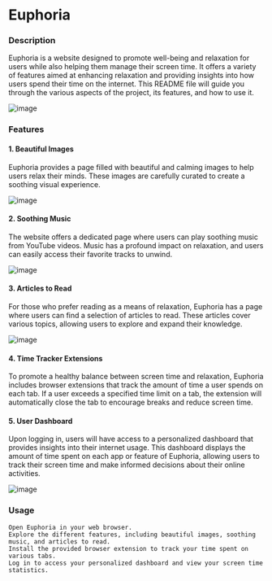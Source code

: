 # Euphoria


### Description

Euphoria is a website designed to promote well-being and relaxation for users while also helping them manage their screen time. It offers a variety of features aimed at enhancing relaxation and providing insights into how users spend their time on the internet. This README file will guide you through the various aspects of the project, its features, and how to use it.

![image](https://github.com/ShadowRao/Codefury/assets/80933365/24d3f0fb-4c37-41f5-ac38-8e5cf8565655)



### Features
#### 1. Beautiful Images
Euphoria provides a page filled with beautiful and calming images to help users relax their minds. These images are carefully curated to create a soothing visual experience.

![image](https://github.com/ShadowRao/Codefury/assets/80933365/c1e4a7c4-4ef6-4bba-a616-3a1a4c9c2f8d)



#### 2. Soothing Music
The website offers a dedicated page where users can play soothing music from YouTube videos. Music has a profound impact on relaxation, and users can easily access their favorite tracks to unwind.

![image](https://github.com/ShadowRao/Codefury/assets/80933365/42b2df69-8406-4b54-b60f-8a386db3134e)



#### 3. Articles to Read
For those who prefer reading as a means of relaxation, Euphoria has a page where users can find a selection of articles to read. These articles cover various topics, allowing users to explore and expand their knowledge.

![image](https://github.com/ShadowRao/Codefury/assets/80933365/07c30bb5-4fdf-42e2-baed-a79225be6dbf)



#### 4. Time Tracker Extensions
To promote a healthy balance between screen time and relaxation, Euphoria includes browser extensions that track the amount of time a user spends on each tab. If a user exceeds a specified time limit on a tab, the extension will automatically close the tab to encourage breaks and reduce screen time.

#### 5. User Dashboard
Upon logging in, users will have access to a personalized dashboard that provides insights into their internet usage. This dashboard displays the amount of time spent on each app or feature of Euphoria, allowing users to track their screen time and make informed decisions about their online activities.

![image](https://github.com/ShadowRao/Codefury/assets/80933365/30ee2b21-297b-4dfe-91e9-7acde6eccfde)



### Usage

    Open Euphoria in your web browser.
    Explore the different features, including beautiful images, soothing music, and articles to read.
    Install the provided browser extension to track your time spent on various tabs.
    Log in to access your personalized dashboard and view your screen time statistics.
